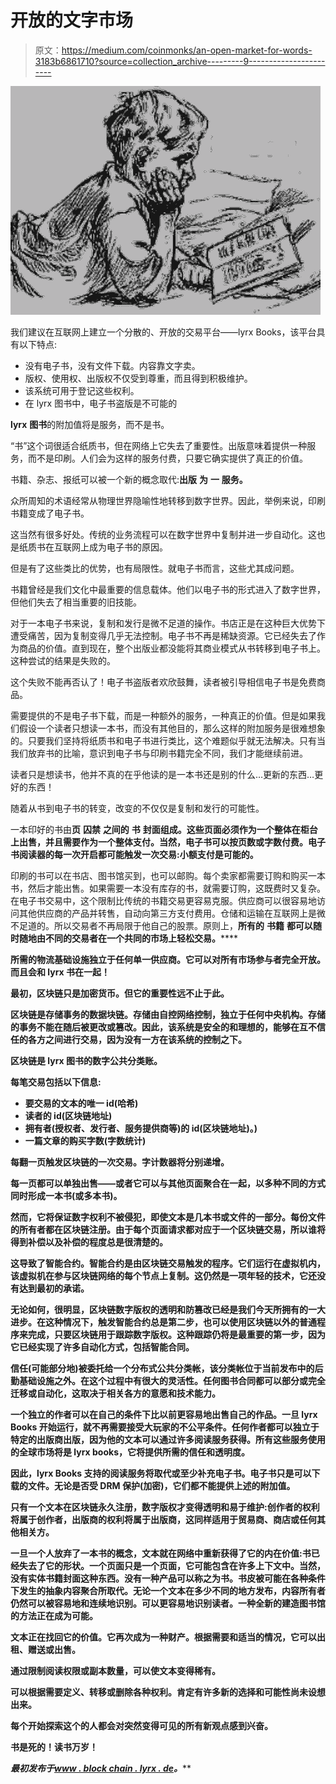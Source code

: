 # 开放的文字市场

> 原文：<https://medium.com/coinmonks/an-open-market-for-words-3183b6861710?source=collection_archive---------9----------------------->

![](img/af0536b0cd2cf51afb13a07105834bc6.png)

我们建议在互联网上建立一个分散的、开放的交易平台——lyrx Books，该平台具有以下特点:

*   没有电子书，没有文件下载。内容靠文字卖。
*   版权、使用权、出版权不仅受到尊重，而且得到积极维护。
*   该系统可用于登记这些权利。
*   在 lyrx 图书中，电子书盗版是不可能的

**lyrx** **图书**的附加值将是服务，而不是书。

“书”这个词很适合纸质书，但在网络上它失去了重要性。出版意味着提供一种服务，而不是印刷。人们会为这样的服务付费，只要它确实提供了真正的价值。

书籍、杂志、报纸可以被一个新的概念取代:**出版** **为** **一** **服务。**

众所周知的术语经常从物理世界隐喻性地转移到数字世界。因此，举例来说，印刷书籍变成了电子书。

这当然有很多好处。传统的业务流程可以在数字世界中复制并进一步自动化。这也是纸质书在互联网上成为电子书的原因。

但是有了这些类比的优势，也有局限性。就电子书而言，这些尤其成问题。

书籍曾经是我们文化中最重要的信息载体。他们以电子书的形式进入了数字世界，但他们失去了相当重要的旧技能。

对于一本电子书来说，复制和发行是微不足道的操作。书店正是在这种巨大优势下遭受痛苦，因为复制变得几乎无法控制。电子书不再是稀缺资源。它已经失去了作为商品的价值。直到现在，整个出版业都没能将其商业模式从书转移到电子书上。这种尝试的结果是失败的。

这个失败不能再否认了！电子书盗版者欢欣鼓舞，读者被引导相信电子书是免费商品。

需要提供的不是电子书下载，而是一种额外的服务，一种真正的价值。但是如果我们假设一个读者只想读一本书，而没有其他目的，那么这样的附加服务是很难想象的。只要我们坚持将纸质书和电子书进行类比，这个难题似乎就无法解决。只有当我们放弃书的比喻，意识到电子书与印刷书籍完全不同，我们才能继续前进。

读者只是想读书，他并不真的在乎他读的是一本书还是别的什么…更新的东西…更好的东西！

随着从书到电子书的转变，改变的不仅仅是复制和发行的可能性。

一本印好的书由**页** **囚禁** **之间的** **书** **封面组成。这些页面必须作为一个整体在柜台上出售，并且需要作为一个整体支付。当然，电子书可以按页数或字数付费。电子书阅读器的每一次开启都可能触发一次交易:小额支付是可能的。**

印刷的书可以在书店、图书馆买到，也可以邮购。每个卖家都需要订购和购买一本书，然后才能出售。如果需要一本没有库存的书，就需要订购，这既费时又复杂。在电子书交易中，这个限制比传统的书籍交易更容易克服。供应商可以很容易地访问其他供应商的产品并转售，自动向第三方支付费用。仓储和运输在互联网上是微不足道的。所以交易者不再局限于他自己的股票。原则上，**所有的** **书籍** **都可以******随时随地******由不同的交易者在一个共同的市场上轻松交易。******

******所需的物流基础设施独立于任何单一供应商。它可以对所有市场参与者完全开放。而且会和 lyrx 书在一起！******

******最初，区块链只是加密货币。但它的重要性远不止于此。******

******区块链是存储事务的数据块链。存储由自控网络控制，独立于任何中央机构。存储的事务不能在随后被更改或篡改。因此，该系统是安全的和理想的，能够在互不信任的各方之间进行交易，因为没有一方在该系统的控制之下。******

******区块链是 lyrx 图书的数字公共分类账。******

******每笔交易包括以下信息:******

*   ******要交易的文本的唯一 id(哈希)******
*   ******读者的 id(区块链地址)******
*   ******拥有者(授权者、发行者、服务提供商等)的 id(区块链地址)。)******
*   ******一篇文章的购买字数(字数统计)******

******每翻一页触发区块链的一次交易。字计数器将分别递增。******

******每一页都可以单独出售——或者它可以与其他页面聚合在一起，以多种不同的方式同时形成一本书(或多本书)。******

******然而，它将保证数字权利不被侵犯，即使文本是几本书或文件的一部分。每份文件的所有者都在区块链注册。由于每个页面请求都对应于一个区块链交易，所以谁将得到补偿以及补偿的程度总是很清楚的。******

******这导致了智能合约。智能合约是由区块链交易触发的程序。它们运行在虚拟机内，该虚拟机在参与区块链网络的每个节点上复制。这仍然是一项年轻的技术，它还没有达到最初的承诺。******

******无论如何，很明显，区块链数字版权的透明和防篡改已经是我们今天所拥有的一大进步。在这种情况下，触发智能合约总是第二步，也可以使用区块链以外的普通程序来完成，只要区块链用于跟踪数字版权。这种跟踪仍将是最重要的第一步，因为它已经实现了许多自动化方式，包括智能合同。******

******信任(可能部分地)被委托给一个分布式公共分类帐，该分类帐位于当前发布中的后勤基础设施之外。在这个过程中有很大的灵活性。任何图书合同都可以部分或完全迁移或自动化，这取决于相关各方的意愿和技术能力。******

******一个独立的作者可以在自己的条件下比以前更容易地出售自己的作品。一旦 lyrx Books 开始运行，就不再需要接受大玩家的不公平条件。任何作者都可以独立于特定的出版商出版，因为他的文本可以通过许多阅读服务获得。所有这些服务使用的全球市场将是 lyrx books，它将提供所需的信任和透明度。******

******因此，lyrx Books 支持的阅读服务将取代或至少补充电子书。电子书只是可以下载的文件。无论是否受 DRM 保护(加密)，它们都不能提供上述的附加值。******

******只有一个文本在区块链永久注册，数字版权才变得透明和易于维护:创作者的权利将属于创作者，出版商的权利将属于出版商，这同样适用于贸易商、商店或任何其他相关方。******

******一旦一个人放弃了一本书的概念，文本就在网络中重新获得了它的内在价值:书已经失去了它的形状。一个页面只是一个页面，它可能包含在许多上下文中。当然，没有实体书籍封面这种东西。没有一种产品可以称之为书。书皮被可能在各种条件下发生的抽象内容聚合所取代。无论一个文本在多少不同的地方发布，内容所有者仍然可以被容易地和连续地识别。可以更容易地识别读者。一种全新的建造图书馆的方法正在成为可能。******

******文本正在找回它的价值。它再次成为一种财产。根据需要和适当的情况，它可以出租、赠送或出售。******

******通过限制阅读权限或副本数量，可以使文本变得稀有。******

******可以根据需要定义、转移或删除各种权利。肯定有许多新的选择和可能性尚未设想出来。******

******每个开始探索这个的人都会对突然变得可见的所有新观点感到兴奋。******

******书是死的！读书万岁！******

*******最初发布于*[*www . block chain . lyrx . de*](http://www.blockchain.lyrx.de/ebooks/lyrx/html/intro/formats)*。*******
